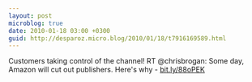 ```yaml
---
layout: post
microblog: true
date: 2010-01-18 03:00 +0300
guid: http://desparoz.micro.blog/2010/01/18/t7916169589.html
---
```

Customers taking control of the channel! RT @chrisbrogan: Some day, Amazon will cut out publishers. Here's why -  [bit.ly/88oPEK](http://bit.ly/88oPEK)
